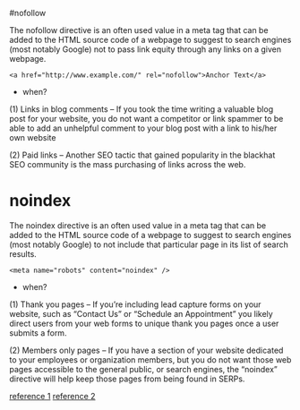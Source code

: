 #nofollow

The nofollow directive is an often used value in a meta tag that can be added to the HTML source code of a webpage to suggest to search engines (most notably Google) not to pass link equity through any links on a given webpage.

```
<a href="http://www.example.com/" rel="nofollow">Anchor Text</a>
```
- when?

(1) Links in blog comments – If you took the time writing a valuable blog post for your website, you do not want a competitor or link spammer to be able to add an unhelpful comment to your blog post with a link to his/her own website

(2) Paid links – Another SEO tactic that gained popularity in the blackhat SEO community is the mass purchasing of links across the web. 

# noindex

The noindex directive is an often used value in a meta tag that can be added to the HTML source code of a webpage to suggest to search engines (most notably Google) to not include that particular page in its list of search results.

```
<meta name="robots" content="noindex" />
```

- when?

(1) Thank you pages – If you’re including lead capture forms on your website, such as “Contact Us” or “Schedule an Appointment” you likely direct users from your web forms to unique thank you pages once a user submits a form. 

(2) Members only pages – If you have a section of your website dedicated to your employees or organization members, but you do not want those web pages accessible to the general public, or search engines, the “noindex” directive will help keep those pages from being found in SERPs.


[reference 1](https://www.launchdigitalmarketing.com/difference-between-noindex-and-nofollow-meta-tags/)
[reference 2](http://www.tree-tips.com/seo/meta/nofollow_noindex/)